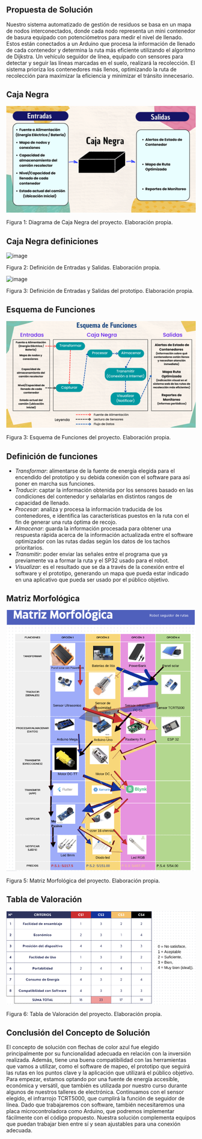 
## Propuesta de Solución

Nuestro sistema automatizado de gestión de residuos se basa en un mapa de nodos interconectados, donde cada nodo representa un mini contenedor de basura equipado con potenciómetros para medir el nivel de llenado. Estos están conectados a un Arduino que procesa la información de llenado de cada contenedor y determina la ruta más eficiente utilizando el algoritmo de Dijkstra. Un vehículo seguidor de línea, equipado con sensores para detectar y seguir las líneas marcadas en el suelo, realizará la recolección. El sistema prioriza los contenedores más llenos, optimizando la ruta de recolección para maximizar la eficiencia y minimizar el tránsito innecesario.

## Caja Negra

<p align="center"><img src ="https://github.com/ArnySalazar/FdD/blob/main/FdD2024-1/Imagenes/I_E_4/caja_negra.png" width="820px"></p>

Figura 1: Diagrama de Caja Negra del proyecto. Elaboración propia.

## Caja Negra definiciones
![image](https://github.com/Erickdeza/amigos-de-verdad/assets/165864302/46a1fff7-27fa-46bf-a2a2-46ce83a32cb0)

Figura 2: Definición de Entradas y Salidas. Elaboración propia.

![image](https://github.com/Erickdeza/amigos-de-verdad/assets/165864302/bc64d4a4-6b54-4d25-b99b-8e4477880415)

Figura 3: Definición de Entradas y Salidas del prototipo. Elaboración propia.

## Esquema de Funciones

<p align="center"><img src ="https://github.com/ArnySalazar/FdD/blob/main/FdD2024-1/Imagenes/I_E_4/esquema_funciones.png" width="820px"></p>
Figura 3: Esquema de Funciones del proyecto. Elaboración propia.

## Definición de funciones

+ *Transformar*: alimentarse de la fuente de energía elegida para el encendido del prototipo y su debida conexión con el software para así poner en marcha sus funciones.
+ *Traducir*: captar la información obtenida por los sensores basado en las condiciones del contenedor y señalarlas en distintos rangos de capacidad de llenado.
+ *Procesar*: analiza y procesa la información traducida de los contenedores, e identifica las características puestos en la ruta con el fin de generar una ruta óptima de recojo.
+ *Almacenar*: guarda la información procesada para obtener una respuesta rápida acerca de la información actualizada entre el software optimizador con las rutas dadas según los datos de los tachos prioritarios.
+ *Transmitir*: poder enviar las señales entre el programa que ya previamente va a formar la ruta y el SP32 usado para el robot.
+ *Visualizar*: es el resultado que se da a través de la conexión entre el software y el prototipo, generando un mapa que pueda estar indicado en una aplicativo que pueda ser usado por el público objetivo.

## Matriz Morfológica

![](https://github.com/ArnySalazar/FdD/blob/main/FdD2024-1/Imagenes/I_E_4/Matriz_Morfologica.png)

Figura 5: Matriz Morfológica del proyecto. Elaboración propia.

## Tabla de Valoración

![](https://github.com/ArnySalazar/FdD/blob/main/FdD2024-1/Imagenes/I_E_4/Tabla_valoracion.png)

Figura 6: Tabla de Valoración del proyecto. Elaboración propia.

## Conclusión del Concepto de Solución

El concepto de solución con flechas de color azul fue elegido principalmente por su funcionalidad adecuada en relación con la inversión realizada. Además, tiene una buena compatibilidad con las herramientas que vamos a utilizar, como el software de mapeo, el prototipo que seguirá las rutas en los puntos clave y la aplicación que utilizará el público objetivo. Para empezar, estamos optando por una fuente de energía accesible, económica y versátil, que también es utilizada por nuestro curso durante algunos de nuestros talleres de electrónica. Continuamos con el sensor elegido, el infrarrojo TCRT5000, que cumplirá la función de seguidor de línea. Dado que trabajaremos con software, también necesitaremos una placa microcontroladora como Arduino, que podremos implementar fácilmente con el código propuesto. Nuestra solución complementa equipos que puedan trabajar bien entre sí y sean ajustables para una conexión adecuada.
